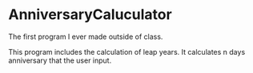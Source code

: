 # AnniversaryCaluculator
The first program I ever made outside of class.

This program includes the calculation of leap years.
It calculates n days anniversary that the user input.
